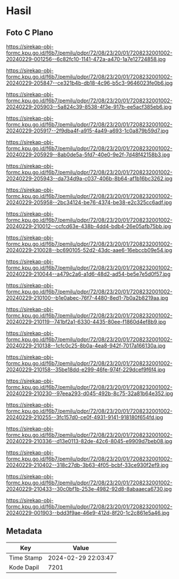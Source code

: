 # Hasil

## Foto C Plano

https://sirekap-obj-formc.kpu.go.id/f6b7/pemilu/pdpr/72/08/23/20/01/7208232001002-20240229-001256--6c82fc10-1141-472a-a470-1a7e12724858.jpg

https://sirekap-obj-formc.kpu.go.id/f6b7/pemilu/pdpr/72/08/23/20/01/7208232001002-20240229-205847--ce321b4b-db18-4c96-b5c3-9646023fe0b6.jpg

https://sirekap-obj-formc.kpu.go.id/f6b7/pemilu/pdpr/72/08/23/20/01/7208232001002-20240229-205903--5a824c39-8538-4f3e-917b-ee5acf385eb6.jpg

https://sirekap-obj-formc.kpu.go.id/f6b7/pemilu/pdpr/72/08/23/20/01/7208232001002-20240229-205917--2f9dba4f-a915-4a49-a693-1c0a879b59d7.jpg

https://sirekap-obj-formc.kpu.go.id/f6b7/pemilu/pdpr/72/08/23/20/01/7208232001002-20240229-205929--8ab0de5a-5fd7-40e0-9e2f-7d48f42158b3.jpg

https://sirekap-obj-formc.kpu.go.id/f6b7/pemilu/pdpr/72/08/23/20/01/7208232001002-20240229-205943--da734d9a-c037-406b-8b64-af1b16bc3262.jpg

https://sirekap-obj-formc.kpu.go.id/f6b7/pemilu/pdpr/72/08/23/20/01/7208232001002-20240229-205958--2bc34124-be76-4374-be38-e2c325cc6adf.jpg

https://sirekap-obj-formc.kpu.go.id/f6b7/pemilu/pdpr/72/08/23/20/01/7208232001002-20240229-210012--ccfcd63e-438b-4dd4-bdb4-26e05afb75bb.jpg

https://sirekap-obj-formc.kpu.go.id/f6b7/pemilu/pdpr/72/08/23/20/01/7208232001002-20240229-210028--bc690105-52d2-43dc-aae6-16ebccb09e54.jpg

https://sirekap-obj-formc.kpu.go.id/f6b7/pemilu/pdpr/72/08/23/20/01/7208232001002-20240229-210044--a479c2a6-a1d6-48d2-ad54-be5e7e5d0f57.jpg

https://sirekap-obj-formc.kpu.go.id/f6b7/pemilu/pdpr/72/08/23/20/01/7208232001002-20240229-210100--b1e0abec-76f7-4480-8ed1-7b0a2b8219aa.jpg

https://sirekap-obj-formc.kpu.go.id/f6b7/pemilu/pdpr/72/08/23/20/01/7208232001002-20240229-210119--741bf2a1-6330-4435-80ee-f1860d4ef8b9.jpg

https://sirekap-obj-formc.kpu.go.id/f6b7/pemilu/pdpr/72/08/23/20/01/7208232001002-20240229-210138--1cfc0c25-8b0a-4ea8-942f-7017a166130a.jpg

https://sirekap-obj-formc.kpu.go.id/f6b7/pemilu/pdpr/72/08/23/20/01/7208232001002-20240229-210158--35be18dd-e299-46fe-974f-229dcef9f6f4.jpg

https://sirekap-obj-formc.kpu.go.id/f6b7/pemilu/pdpr/72/08/23/20/01/7208232001002-20240229-210230--97eea293-d045-492b-8c75-32a81b64e352.jpg

https://sirekap-obj-formc.kpu.go.id/f6b7/pemilu/pdpr/72/08/23/20/01/7208232001002-20240229-210255--3fc157d0-ce0f-4931-9141-918180f654fd.jpg

https://sirekap-obj-formc.kpu.go.id/f6b7/pemilu/pdpr/72/08/23/20/01/7208232001002-20240229-210336--d13e0113-82de-42c6-8045-e9909d7beb08.jpg

https://sirekap-obj-formc.kpu.go.id/f6b7/pemilu/pdpr/72/08/23/20/01/7208232001002-20240229-210402--318c27db-3b63-4f05-bcbf-33ce930f2ef9.jpg

https://sirekap-obj-formc.kpu.go.id/f6b7/pemilu/pdpr/72/08/23/20/01/7208232001002-20240229-210433--30c0bf1b-253e-4982-92d8-8abaaeca6730.jpg

https://sirekap-obj-formc.kpu.go.id/f6b7/pemilu/pdpr/72/08/23/20/01/7208232001002-20240229-001903--bdd3f9ae-46e9-412d-8f20-1c2c861e5a46.jpg


## Metadata

| Key        | Value               |
| ---------- | ------------------- |
| Time Stamp | 2024-02-29 22:03:47 |
| Kode Dapil | 7201                |



